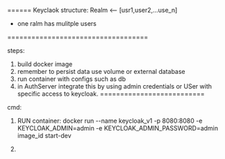 ======
Keyclaok structure: Realm <-- [usr1,user2,...use_n]
 - one ralm has mulitple users

===================================

steps: 
1) build docker image
2) remember to persist data use volume or external database
3) run container with configs such as db
4) in AuthServer integrate this by using admin credentials or USer with
   specific access to keycloak.
==========================

cmd:

1) RUN container: docker run --name keycloak_v1 -p 8080:8080 -e KEYCLOAK_ADMIN=admin -e KEYCLOAK_ADMIN_PASSWORD=admin image_id start-dev

2) 